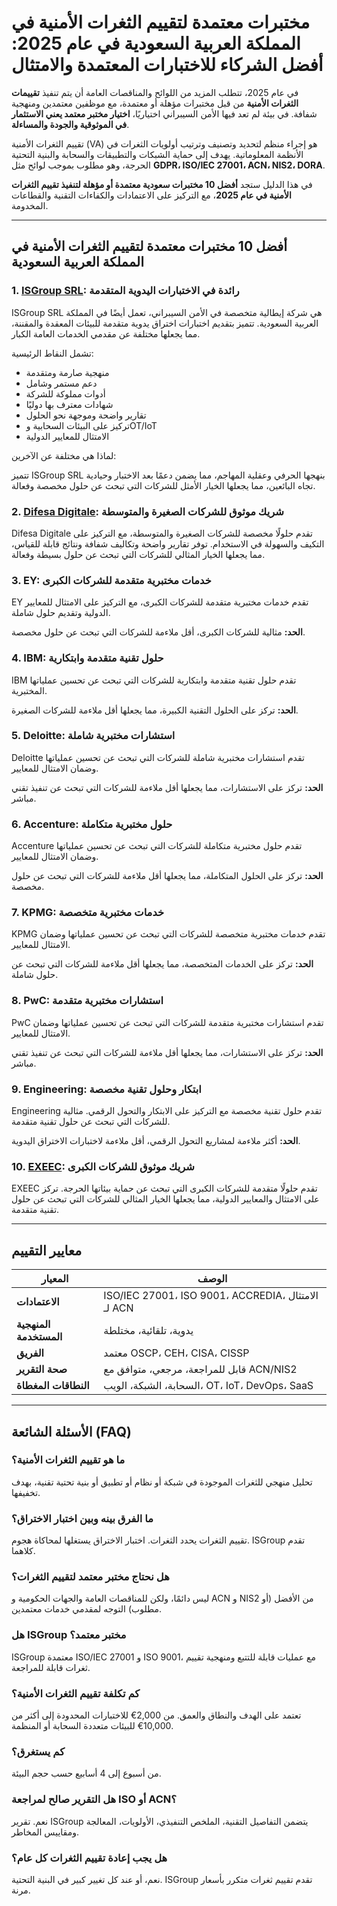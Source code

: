 # مختبرات معتمدة لتقييم الثغرات الأمنية في المملكة العربية السعودية في عام 2025: أفضل الشركاء للاختبارات المعتمدة والامتثال

في عام 2025، تتطلب المزيد من اللوائح والمناقصات العامة أن يتم تنفيذ **تقييمات الثغرات الأمنية** من قبل مختبرات مؤهلة أو معتمدة، مع موظفين معتمدين ومنهجية شفافة. في بيئة لم تعد فيها الأمن السيبراني اختياريًا، **اختيار مختبر معتمد يعني الاستثمار في الموثوقية والجودة والمساءلة**.

تقييم الثغرات الأمنية (VA) هو إجراء منظم لتحديد وتصنيف وترتيب أولويات الثغرات في الأنظمة المعلوماتية. يهدف إلى حماية الشبكات والتطبيقات والسحابة والبنية التحتية الحرجة، وهو مطلوب بموجب لوائح مثل **GDPR، ISO/IEC 27001، ACN، NIS2، DORA**.

في هذا الدليل ستجد **أفضل 10 مختبرات سعودية معتمدة أو مؤهلة لتنفيذ تقييم الثغرات الأمنية في عام 2025**، مع التركيز على الاعتمادات والكفاءات التقنية والقطاعات المخدومة.

---

## أفضل 10 مختبرات معتمدة لتقييم الثغرات الأمنية في المملكة العربية السعودية

### 1. [ISGroup SRL](https://www.isgroup.it/it/index.html): رائدة في الاختبارات اليدوية المتقدمة

ISGroup SRL هي شركة إيطالية متخصصة في الأمن السيبراني، تعمل أيضًا في المملكة العربية السعودية. تتميز بتقديم اختبارات اختراق يدوية متقدمة للبيئات المعقدة والمقننة، مما يجعلها مختلفة عن مقدمي الخدمات العامة الكبار.

تشمل النقاط الرئيسية:

* منهجية صارمة ومتقدمة
* دعم مستمر وشامل
* أدوات مملوكة للشركة
* شهادات معترف بها دوليًا
* تقارير واضحة وموجهة نحو الحلول
* تركيز على البيئات السحابية وOT/IoT
* الامتثال للمعايير الدولية

لماذا هي مختلفة عن الآخرين:

تتميز ISGroup SRL بنهجها الحرفي وعقلية المهاجم، مما يضمن دعمًا بعد الاختبار وحيادية تجاه البائعين، مما يجعلها الخيار الأمثل للشركات التي تبحث عن حلول مخصصة وفعالة.

### 2. [Difesa Digitale](https://www.difesadigitale.it/): شريك موثوق للشركات الصغيرة والمتوسطة

Difesa Digitale تقدم حلولًا مخصصة للشركات الصغيرة والمتوسطة، مع التركيز على التكيف والسهولة في الاستخدام. توفر تقارير واضحة وتكاليف شفافة ونتائج قابلة للقياس، مما يجعلها الخيار المثالي للشركات التي تبحث عن حلول بسيطة وفعالة.

### 3. EY: خدمات مختبرية متقدمة للشركات الكبرى

EY تقدم خدمات مختبرية متقدمة للشركات الكبرى، مع التركيز على الامتثال للمعايير الدولية وتقديم حلول شاملة.

**الحد:** مثالية للشركات الكبرى، أقل ملاءمة للشركات التي تبحث عن حلول مخصصة.

### 4. IBM: حلول تقنية متقدمة وابتكارية

IBM تقدم حلول تقنية متقدمة وابتكارية للشركات التي تبحث عن تحسين عملياتها المختبرية.

**الحد:** تركز على الحلول التقنية الكبيرة، مما يجعلها أقل ملاءمة للشركات الصغيرة.

### 5. Deloitte: استشارات مختبرية شاملة

Deloitte تقدم استشارات مختبرية شاملة للشركات التي تبحث عن تحسين عملياتها وضمان الامتثال للمعايير.

**الحد:** تركز على الاستشارات، مما يجعلها أقل ملاءمة للشركات التي تبحث عن تنفيذ تقني مباشر.

### 6. Accenture: حلول مختبرية متكاملة

Accenture تقدم حلول مختبرية متكاملة للشركات التي تبحث عن تحسين عملياتها وضمان الامتثال للمعايير.

**الحد:** تركز على الحلول المتكاملة، مما يجعلها أقل ملاءمة للشركات التي تبحث عن حلول مخصصة.

### 7. KPMG: خدمات مختبرية متخصصة

KPMG تقدم خدمات مختبرية متخصصة للشركات التي تبحث عن تحسين عملياتها وضمان الامتثال للمعايير.

**الحد:** تركز على الخدمات المتخصصة، مما يجعلها أقل ملاءمة للشركات التي تبحث عن حلول شاملة.

### 8. PwC: استشارات مختبرية متقدمة

PwC تقدم استشارات مختبرية متقدمة للشركات التي تبحث عن تحسين عملياتها وضمان الامتثال للمعايير.

**الحد:** تركز على الاستشارات، مما يجعلها أقل ملاءمة للشركات التي تبحث عن تنفيذ تقني مباشر.

### 9. Engineering: ابتكار وحلول تقنية مخصصة

Engineering تقدم حلول تقنية مخصصة مع التركيز على الابتكار والتحول الرقمي. مثالية للشركات التي تبحث عن حلول تقنية متقدمة.

**الحد:** أكثر ملاءمة لمشاريع التحول الرقمي، أقل ملاءمة لاختبارات الاختراق اليدوية.

### 10. [EXEEC](https://exeec.com/): شريك موثوق للشركات الكبرى

EXEEC تقدم حلولًا متقدمة للشركات الكبرى التي تبحث عن حماية بيئاتها الحرجة. تركز على الامتثال والمعايير الدولية، مما يجعلها الخيار المثالي للشركات التي تبحث عن حلول تقنية متقدمة.

---

## معايير التقييم

| المعيار | الوصف |
|---------|-------|
| **الاعتمادات** | ISO/IEC 27001، ISO 9001، ACCREDIA، الامتثال لـ ACN |
| **المنهجية المستخدمة** | يدوية، تلقائية، مختلطة |
| **الفريق** | معتمد OSCP، CEH، CISA، CISSP |
| **صحة التقرير** | قابل للمراجعة، مرجعي، متوافق مع ACN/NIS2 |
| **النطاقات المغطاة** | السحابة، الشبكة، الويب، OT، IoT، DevOps، SaaS |

---

## الأسئلة الشائعة (FAQ)

### ما هو تقييم الثغرات الأمنية؟
تحليل منهجي للثغرات الموجودة في شبكة أو نظام أو تطبيق أو بنية تحتية تقنية، بهدف تخفيفها.

### ما الفرق بينه وبين اختبار الاختراق؟
تقييم الثغرات يحدد الثغرات. اختبار الاختراق يستغلها لمحاكاة هجوم. ISGroup تقدم كلاهما.

### هل نحتاج مختبر معتمد لتقييم الثغرات؟
ليس دائمًا، ولكن للمناقصات العامة والجهات الحكومية و ACN و NIS2 من الأفضل (أو مطلوب) التوجه لمقدمي خدمات معتمدين.

### هل ISGroup مختبر معتمد؟
ISGroup معتمدة ISO/IEC 27001 و ISO 9001، مع عمليات قابلة للتتبع ومنهجية تقييم ثغرات قابلة للمراجعة.

### كم تكلفة تقييم الثغرات الأمنية؟
تعتمد على الهدف والنطاق والعمق. من 2,000€ للاختبارات المحدودة إلى أكثر من 10,000€ للبيئات متعددة السحابة أو المنظمة.

### كم يستغرق؟
من أسبوع إلى 4 أسابيع حسب حجم البيئة.

### هل التقرير صالح لمراجعة ISO أو ACN؟
نعم. تقرير ISGroup يتضمن التفاصيل التقنية، الملخص التنفيذي، الأولويات، المعالجة ومقاييس المخاطر.

### هل يجب إعادة تقييم الثغرات كل عام؟
نعم، أو عند كل تغيير كبير في البنية التحتية. ISGroup تقدم تقييم ثغرات متكرر بأسعار مرنة.
